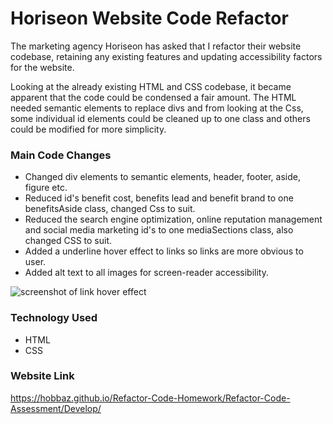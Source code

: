 # Horiseon Website Code Refactor

The marketing agency Horiseon has asked that I refactor their website codebase, retaining any existing features and updating accessibility factors for the website.

Looking at the already existing HTML and CSS codebase, it became apparent that the code could be condensed a fair amount. The HTML needed semantic elements to replace divs and from looking at the Css, some individual id elements could be cleaned up to one class and others could be modified for more simplicity.

### Main Code Changes
- Changed div elements to semantic elements, header, footer, aside, figure etc.
- Reduced id's benefit cost, benefits lead and benefit brand to one benefitsAside class, changed Css to suit.
- Reduced the search engine optimization, online reputation management and social media marketing id's to one mediaSections class, also changed    CSS to suit.
- Added a underline hover effect to links so links are more obvious to user.
- Added alt text to all images for screen-reader accessibility.


![screenshot of link hover effect](./assets/images/Horiseon-link-hover.png)

### Technology Used
- HTML
- CSS


### Website Link
https://hobbaz.github.io/Refactor-Code-Homework/Refactor-Code-Assessment/Develop/
